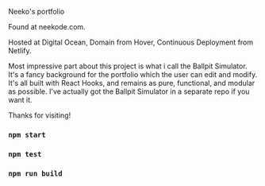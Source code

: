 Neeko's portfolio

Found at neekode.com.

Hosted at Digital Ocean, Domain from Hover, Continuous Deployment from Netlify.

Most impressive part about this project is what i call the Ballpit Simulator. It's a fancy background for the portfolio which the user can edit and modify. 
It's all built with React Hooks, and remains as pure, functional, and modular as possible. I've actually got the Ballpit Simulator in a separate repo if you want it. 

Thanks for visiting!

### `npm start`
### `npm test`
### `npm run build`


